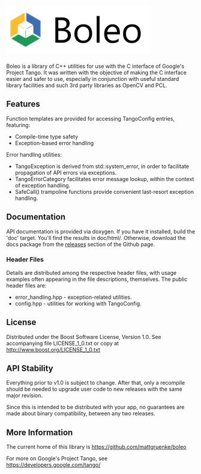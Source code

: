 # ![Boleo](img/Boleo_logo.png)

Boleo is a library of C++ utilities for use with the C interface of Google's Project
Tango.  It was written with the objective of making the C interface easier and
safer to use, especially in conjunction with useful standard library facilities
and such 3rd party libraries as OpenCV and PCL.


## Features ##

Function templates are provided for accessing TangoConfig entries, featuring:

* Compile-time type safety
* Exception-based error handling


Error handling utilities:

* TangoException is derived from std::system_error, in order to facilitate 
  propagation of API errors via exceptions.
* TangoErrorCategory facilitates error message lookup, within the context of
  exception handling.
* SafeCall() trampoline functions provide convenient last-resort exception
  handling.


## Documentation ##

API documentation is provided via doxygen.  If you have it installed, build the
'doc' target.  You'll find the results in doc/html/.  Otherwise, download the
docs package from the [releases](https://github.com/mattgruenke/boleo/releases)
section of the Github page.


### Header Files ###

Details are distributed among the respective header files, with usage examples
often appearing in the file descriptions, themselves.  The public header files
are:

* error_handling.hpp - exception-related utilities.
* config.hpp - utilities for working with TangoConfig.


## License ##

Distributed under the Boost Software License, Version 1.0.
See accompanying file LICENSE_1_0.txt or copy at <http://www.boost.org/LICENSE_1_0.txt>


## API Stability ##

Everything prior to v1.0 is subject to change.  After that, only a recompile
should be needed to upgrade user code to new releases with the same major
revision.

Since this is intended to be distributed with your app, no guarantees are made
about binary compatibility, between any two releases.


## More Information ##

The current home of this library is <https://github.com/mattgruenke/boleo>

For more on Google's Project Tango, see <https://developers.google.com/tango/>

